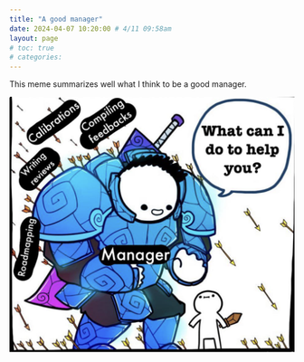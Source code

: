 ```yaml
---
title: "A good manager"
date: 2024-04-07 10:20:00 # 4/11 09:58am
layout: page
# toc: true
# categories:
---
```


This meme summarizes well what I think to be a good manager.

![a good manager](/assets/img/a_good_manager.png)
